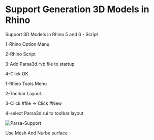 # Support Generation 3D Models in Rhino

Support 3D Models in Rhino 5 and 6 - Script


1-Rhino Option Menu      


2-Rhino Script               


3-Add Parsa3d.rvb file to startup            


4-Click OK



1-Rhino Tools Menu          


2-Toolbar Layout...          


3-Click #file -> Click #New            


4-select Parsa3d.rui to toolbar layout




![Parsa-Support](https://user-images.githubusercontent.com/30878894/184000104-e21ec018-bb72-43b4-aaba-604ba8b48d6b.png)


Use Mesh And Nurbe surface

